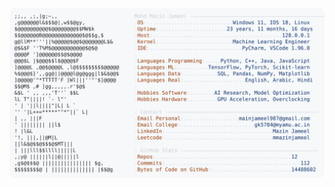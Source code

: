 <picture>
  <source srcset="https://raw.githubusercontent.com/mmazinjameel/mmazinjameel/main/dark_mode.svg?v=1761070488" media="(prefers-color-scheme: dark)">
  <img src="https://raw.githubusercontent.com/mmazinjameel/mmazinjameel/main/light_mode.svg?v=1761070488">
</picture>
